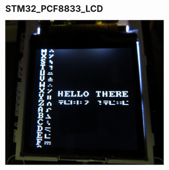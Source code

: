 # STM32_PCF8833_LCD

![alt text](https://raw.githubusercontent.com/python50/STM32_PCF8833_LCD/master/documentation/hello_there.jpg "Pciture of LCD being driven by this library")

